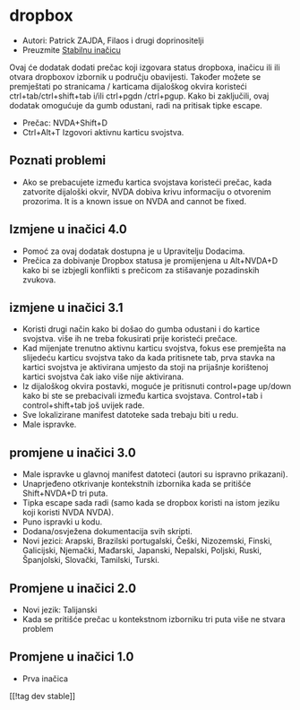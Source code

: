 # dropbox #

* Autori: Patrick ZAJDA, Filaos i drugi doprinositelji
* Preuzmite [Stabilnu inačicu][1]

Ovaj će dodatak dodati prečac koji izgovara status dropboxa, inačicu ili ili
otvara dropboxov izbornik u području obavijesti.  Također možete se
premještati po stranicama / karticama dijaloškog okvira koristeći
ctrl+tab/ctrl+shift+tab i/ili ctrl+pgdn /ctrl+pgup.  Kako bi zaključili,
ovaj dodatak omogućuje da gumb odustani, radi na pritisak tipke escape.

* Prečac: NVDA+Shift+D
* Ctrl+Alt+T Izgovori aktivnu karticu svojstva.

## Poznati problemi ##

* Ako se prebacujete između kartica svojstava koristeći prečac, kada zatvorite dijaloški okvir, NVDA dobiva krivu informaciju o otvorenim prozorima.
It is a known issue on NVDA and cannot be fixed.


## Izmjene u inačici 4.0 ##

* Pomoć za ovaj dodatak dostupna je u Upravitelju Dodacima.
* Prečica za dobivanje Dropbox statusa je promijenjena u Alt+NVDA+D kako bi
  se izbjegli konflikti s prečicom za stišavanje pozadinskih zvukova.

## izmjene u inačici 3.1 ##

* Koristi drugi način kako bi došao do gumba odustani i do kartice
  svojstva. više ih ne treba fokusirati prije koristeći prečace.
* Kad mijenjate trenutno aktivnu karticu svojstva, fokus ese premješta na
  slijedeću karticu svojstva tako da kada pritisnete tab, prva stavka na
  kartici svojstva je aktivirana umjesto da stoji na prijašnje korištenoj
  kartici svojstva čak iako više nije aktivirana.
* Iz dijaloškog okvira postavki, moguće je pritisnuti control+page up/down
  kako bi ste se prebacivali između kartica svojstava. Control+tab i
  control+shift+tab još uvijek rade.
* Sve lokalizirane manifest datoteke sada trebaju biti u redu.
* Male ispravke.

## promjene u inačici 3.0 ##

* Male ispravke u glavnoj manifest datoteci (autori su ispravno prikazani).
* Unaprjeđeno otkrivanje kontekstnih izbornika kada se pritišće Shift+NVDA+D
  tri puta.
* Tipka escape sada radi (samo kada se dropbox koristi na istom jeziku koji
  koristi NVDA NVDA).
* Puno ispravki u kodu.
* Dodana/osvježena dokumentacija svih skripti.
* Novi jezici: Arapski, Brazilski portugalski, Češki, Nizozemski, Finski,
  Galicijski, Njemački, Mađarski, Japanski, Nepalski, Poljski, Ruski,
  Španjolski, Slovački, Tamilski, Turski.

## Promjene u inačici 2.0 ##

* Novi jezik: Talijanski
* Kada se pritišće prečac u kontekstnom izborniku tri puta više ne stvara
  problem

## Promjene u inačici 1.0 ##

* Prva inačica

[[!tag dev stable]]

[1]: https://addons.nvda-project.org/files/get.php?file=dx
